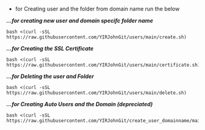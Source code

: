 - for Creating user and the folder from domain name run the below

***...for creating new user and domain specifc folder name***
```
bash <(curl -sSL https://raw.githubusercontent.com/YIRJohnGit/users/main/create.sh)
```
***...for Creating the SSL Certificate***
```
bash <(curl -sSL https://raw.githubusercontent.com/YIRJohnGit/users/main/certificate.sh)
```

***...for Deleting the user and Folder***
```
bash <(curl -sSL https://raw.githubusercontent.com/YIRJohnGit/users/main/delete.sh)
```




***...for Creating Auto Users and the Domain (depreciated)***
```
bash <(curl -sSL https://raw.githubusercontent.com/YIRJohnGit/create_user_domainname/main/auto_user_name.sh)
```
